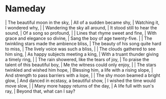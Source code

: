 Nameday
=======

| The beautiful moon in the sky,
| All of a sudden became shy,
| Watching it, I wondered why,
| 
| Wandering the sky all around,
| It stood still to hear the sound,
| Of a song so profound,
| 
| Lines that rhyme sweet and fine,
| With grace and elegance so divine,
| Sang the boy of age twenty-five.
| 
| The twinkling stars made the ambience bliss,
| The beauty of his song quite hard to miss,
| The lively voice was such a bliss,
| 
| The clouds gathered to see him sing,
| As happy subjects meeting a king,
| With a truant thunder giving a timely ring,
| 
| The rain showered, like the tears of joy,
| To praise the talent of this beautiful boy,
| Me the witness could only enjoy,
| 
| The stars twinkled and wished him hope,
| Blessing him, a life with a rising slope,
| And strength to pass barriers with a lope,
| 
| The shy moon beamed a bright glow,
| And danced in ecstasy, a beautiful show,
| I wished the time would move slow,
| 
| Many more happy returns of the day,
| A life full with sun's ray,
| Beyond that, what can I say?
